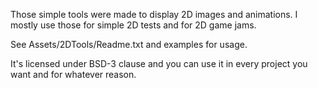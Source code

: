Those simple tools were made to display 2D images and animations. I mostly use those for simple 2D tests and for 2D game jams.

See Assets/2DTools/Readme.txt and examples for usage.

It's licensed under BSD-3 clause and you can use it in every project you want and for whatever reason. 